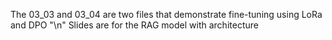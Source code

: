 The 03_03 and 03_04 are two files that demonstrate fine-tuning using LoRa and DPO
"\n"
Slides are for the RAG model with architecture
